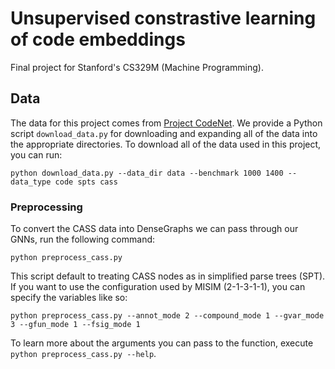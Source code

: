 # Unsupervised constrastive learning of code embeddings
Final project for Stanford's CS329M (Machine Programming).

## Data

The data for this project comes from [Project CodeNet](https://developer.ibm.com/exchanges/data/all/project-codenet/). We provide a Python script <code>download_data.py</code> for downloading and expanding all of the data into the appropriate directories. To download all of the data used in this project, you can run:

```
python download_data.py --data_dir data --benchmark 1000 1400 --data_type code spts cass
```

### Preprocessing

To convert the CASS data into DenseGraphs we can pass through our GNNs, run the following command:

```
python preprocess_cass.py
```

This script default to treating CASS nodes as in simplified parse trees (SPT). If you want to use the configuration used by MISIM (2-1-3-1-1), you can specify the variables like so:

```
python preprocess_cass.py --annot_mode 2 --compound_mode 1 --gvar_mode 3 --gfun_mode 1 --fsig_mode 1
```

To learn more about the arguments you can pass to the function, execute <code>python preprocess_cass.py --help</code>.
